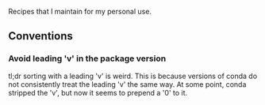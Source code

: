 Recipes that I maintain for my personal use.

## Conventions
### Avoid leading 'v' in the package version

tl;dr sorting with a leading 'v' is weird. This is because versions of conda
do not consistently treat the leading 'v' the same way.  At some point, conda
stripped the 'v', but now it seems to prepend a '0' to it.